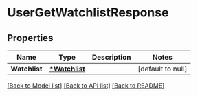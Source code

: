 # UserGetWatchlistResponse

## Properties
Name | Type | Description | Notes
------------ | ------------- | ------------- | -------------
**Watchlist** | [***Watchlist**](Watchlist.md) |  | [default to null]

[[Back to Model list]](../README.md#documentation-for-models) [[Back to API list]](../README.md#documentation-for-api-endpoints) [[Back to README]](../README.md)

